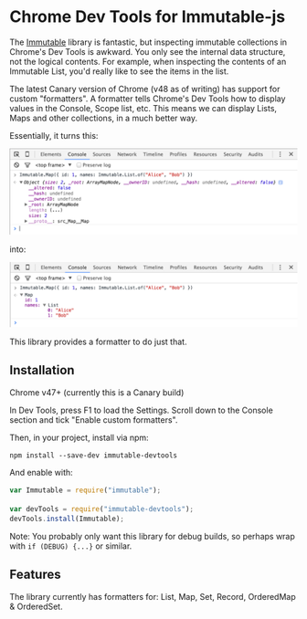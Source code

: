 # Chrome Dev Tools for Immutable-js

The [Immutable](http://facebook.github.io/immutable-js/) library is fantastic, but inspecting immutable collections in Chrome's Dev Tools is awkward. You only see the internal data structure, not the logical contents. For example, when inspecting the contents of an Immutable List, you'd really like to see the items in the list.

The latest Canary version of Chrome (v48 as of writing) has support for custom "formatters". A formatter tells Chrome's Dev Tools how to display values in the Console, Scope list, etc. This means we can display Lists, Maps and other collections, in a much better way.

Essentially, it turns this:

![Before](before.png)

into:

![After](after.png)

This library provides a formatter to do just that.

## Installation

Chrome v47+ (currently this is a Canary build)

In Dev Tools, press F1 to load the Settings. Scroll down to the Console section and tick "Enable custom formatters".

Then, in your project, install via npm:

```
npm install --save-dev immutable-devtools
```

And enable with:

```js
var Immutable = require("immutable");

var devTools = require("immutable-devtools");
devTools.install(Immutable);
```

Note: You probably only want this library for debug builds, so perhaps wrap with `if (DEBUG) {...}` or similar.

## Features

The library currently has formatters for: List, Map, Set, Record, OrderedMap & OrderedSet.

